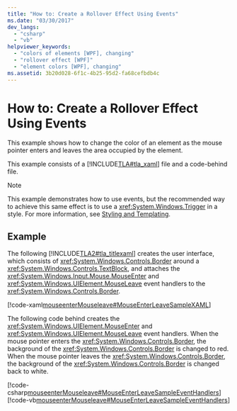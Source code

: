 ```yaml
---
title: "How to: Create a Rollover Effect Using Events"
ms.date: "03/30/2017"
dev_langs: 
  - "csharp"
  - "vb"
helpviewer_keywords: 
  - "colors of elements [WPF], changing"
  - "rollover effect [WPF]"
  - "element colors [WPF], changing"
ms.assetid: 3b20d028-6f1c-4b25-95d2-fa68cefbdb4c
---
```

# How to: Create a Rollover Effect Using Events
This example shows how to change the color of an element as the mouse pointer enters and leaves the area occupied by the element.  
  
 This example consists of a [!INCLUDE[TLA#tla_xaml](../../../../includes/tlasharptla-xaml-md.md)] file and a code-behind file.  
  
> [!NOTE]
>  This example demonstrates how to use events, but the recommended way to achieve this same effect is to use a <xref:System.Windows.Trigger> in a style. For more information, see [Styling and Templating](../controls/styling-and-templating.md).  
  
## Example  
 The following [!INCLUDE[TLA2#tla_titlexaml](../../../../includes/tla2sharptla-titlexaml-md.md)] creates the user interface, which consists of <xref:System.Windows.Controls.Border> around a <xref:System.Windows.Controls.TextBlock>, and attaches the <xref:System.Windows.Input.Mouse.MouseEnter> and <xref:System.Windows.UIElement.MouseLeave> event handlers to the <xref:System.Windows.Controls.Border>.  
  
 [!code-xaml[mouseenterMouseleave#MouseEnterLeaveSampleXAML](~/samples/snippets/csharp/VS_Snippets_Wpf/mouseenterMouseleave/CSharp/Window1.xaml#mouseenterleavesamplexaml)]  
  
 The following code behind creates the <xref:System.Windows.UIElement.MouseEnter> and <xref:System.Windows.UIElement.MouseLeave> event handlers.  When the mouse pointer enters the <xref:System.Windows.Controls.Border>, the background of the <xref:System.Windows.Controls.Border> is changed to red.  When the mouse pointer leaves the <xref:System.Windows.Controls.Border>, the background of the <xref:System.Windows.Controls.Border> is changed back to white.  
  
 [!code-csharp[mouseenterMouseleave#MouseEnterLeaveSampleEventHandlers](~/samples/snippets/csharp/VS_Snippets_Wpf/mouseenterMouseleave/CSharp/Window1.xaml.cs#mouseenterleavesampleeventhandlers)]
 [!code-vb[mouseenterMouseleave#MouseEnterLeaveSampleEventHandlers](~/samples/snippets/visualbasic/VS_Snippets_Wpf/mouseenterMouseleave/VisualBasic/Window1.xaml.vb#mouseenterleavesampleeventhandlers)]
